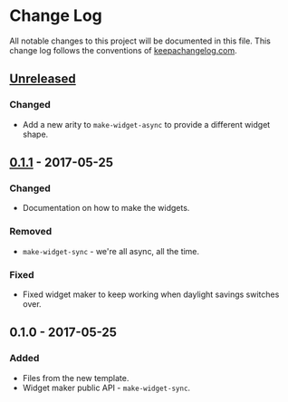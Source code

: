 # Change Log
All notable changes to this project will be documented in this file. This change log follows the conventions of [keepachangelog.com](http://keepachangelog.com/).

## [Unreleased]
### Changed
- Add a new arity to `make-widget-async` to provide a different widget shape.

## [0.1.1] - 2017-05-25
### Changed
- Documentation on how to make the widgets.

### Removed
- `make-widget-sync` - we're all async, all the time.

### Fixed
- Fixed widget maker to keep working when daylight savings switches over.

## 0.1.0 - 2017-05-25
### Added
- Files from the new template.
- Widget maker public API - `make-widget-sync`.

[Unreleased]: https://github.com/your-name/redchat/compare/0.1.1...HEAD
[0.1.1]: https://github.com/your-name/redchat/compare/0.1.0...0.1.1
